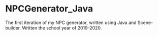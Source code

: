 # NPCGenerator_Java
The first iteration of my NPC generator, written using Java and Scene-builder. Written the school year of 2019-2020.
